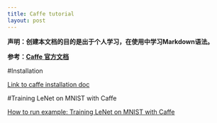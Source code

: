 ```yaml
---
title: Caffe tutorial
layout: post
---
```



**声明：创建本文档的目的是出于个人学习，在使用中学习Markdown语法。**

**参考：[Caffe 官方文档][CaffeOfficial]**

[CaffeOfficial]: http://caffe.berkeleyvision.org "caffe yangqing jia"

#Installation

[Link to caffe installation doc](http://caffe.berkeleyvision.org/installation.html)

#Training LeNet on MNIST with Caffe

[How to run example: Training LeNet on MNIST with Caffe](http://caffe.berkeleyvision.org/gathered/examples/mnist.html)

